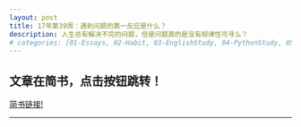 ```yaml
---
layout: post
title: 17年第39周：遇到问题的第一反应是什么？
description: 人生总有解决不完的问题，但是问题真的是没有规律性可寻么？
# categories: [01-Essays, 02-Habit, 03-EnglishStudy, 04-PythonStudy, 05-PythonLib, 06-MachineLearn, 07-RandomRearch, 08-Tools]
---
```


## 文章在简书，点击按钮跳转！
<a class="btn btn-default" href="https://www.jianshu.com/p/af4fb6835964">简书链接!</a>

---
